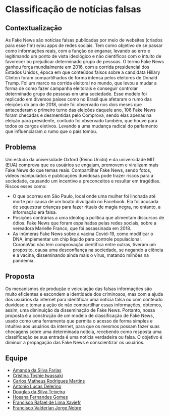 # Classificação de notícias falsas



## Contextualização

As Fake News são notícias falsas publicadas por meio de websites (criados para esse fim) e/ou apps de redes sociais. Tem como objetivo de se passar como informações reais, com a função de enganar, levando ao erro e legitimando um ponto de vista ideológico e não científicos com o intuito de favorecer ou prejudicar determinado grupo de pessoas. O termo Fake News ganhou força mundialmente em 2016, com a corrida presidencial dos Estados Unidos, época em que conteúdos falsos sobre a candidata Hillary Clinton foram compartilhados de forma intensa pelos eleitores de Donald Trump. Foi um marco na corrida eleitoral no mundo, que levou a mudar a forma de como fazer campanha eleitorais e conseguir controlar determinado grupo de pessoas em uma sociedade. Esse modelo foi replicado em diversos países como no Brasil que afetaram o rumo das eleições do ano de 2018, onde foi observado nos dois meses que antecederam o primeiro turno das eleições daquele ano, 106 Fake News foram checadas e desmentidas pelo Comprova, sendo elas apenas na eleição para presidente, contudo foi observado também, que houve para todos os cargos eletivos. Levando a uma mudança radical do parlamento que influenciaram o rumo que o país tomou.

## Problema

Um estudo da universidade Oxford (Reino Unido) e da universidade MIT (EUA) comprova que os usuários se engajam, promovem e viralizam mais Fake News do que temas reais. Compartilhar Fake News, sendo fotos, vídeos manipulados e publicações duvidosas pode trazer riscos para a sociedade, causando um incentivo a preconceitos e resultar em tragédias. Riscos esses como:
* O que ocorreu em São Paulo, local onde uma mulher foi linchada até morte por causa de um boato divulgado no    Facebook. Ela foi acusada de sequestrar crianças para fazer rituais de magia negra, no entanto, a informação era falsa. 
* Posições contrárias a uma ideologia política que alimentam discursos de ódios. Fake News que foram espalhadas pelas redes sociais, sobre a vereadora Marielle Franco, que foi assassinada em 2018.
* As inúmeras Fake News sobre a vacina Covid-19, como modificar o DNA, implementar um chip liquido para controle  populacional, CoronaVac não tem comprovação científica entre outras, tiveram um proposito, causa uma desconfiança na sociedade, se negando a ciência e a vacina, disseminando ainda mais o vírus, matando milhões na pandemia.

## Proposta

Os mecanismos de produção e veiculação das falsas informações são muito eficientes e escondem a identidade dos criminosos, mas com a ajuda dos usuários da internet para identificar uma notícia falsa ou com conteúdo duvidoso e tomar a ação de não compartilhar essas informações, obtemos, assim, uma diminuição da disseminação de Fake News. Portanto, nossa proposta é a construção de um modelo de classificação de Fake News, usado como uma ferramenta que permita o acesso de forma simples e intuitiva aos usuários da internet, para que os mesmos possam fazer suas checagens sobre uma determinada notícia, recebendo como resposta uma classificação se sua entrada é uma notícia verdadeira ou falsa. O objetivo é diminuir a propagação das Fake News e conscientizar os usuários.

## Equipe

 - [Amanda da Silva Farias](https://github.com/AmandaFar)
 - [Cristina Toshie Iwassaki](https://github.com/c-Tos1wa)
 - [Carlos Matheus Rodrigues Martins](https://github.com/cmatheusIA)
 - [Antonio Lucas Delerino](https://github.com/delerino)
 - [Douglas da Silva Teixeira](https://github.com/DougTeixeira)
 - [Hosana Fernandes Gomes](https://github.com/hosanafg)
 - [Francisco Rafael de Lima Xaviefr](https://github.com/rafaelxavier-ocn)
 - [Francisco Valderlan Jorge Nobre](https://github.com/valderlan)